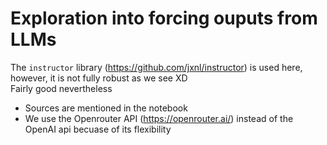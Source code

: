 # Exploration into forcing ouputs from LLMs

The `instructor` library (https://github.com/jxnl/instructor) is used here, however, it is not fully robust as we see XD \
Fairly good nevertheless

* Sources are mentioned in the notebook
* We use the Openrouter API (https://openrouter.ai/) instead of the OpenAI api becuase of its flexibility